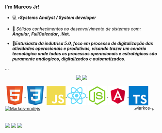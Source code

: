 ### I’m Marcos Jr!  

- 💻 <strong>*▪️Systems Analyst / System developer*</strong>
- 📌 *Sólidos conhecimentos no desenvolvimento de sistemas com:*<strong> *Angular*,  *FullCalendar*, .Net. </strong>


- 🔭<strong>*Entusiasta da indutrisa 5.0, foco em processo de digitalização das atividades operacionais e produtivas, visando trazer um cenário tecnológico onde todos os processos operacionais e estratégicos são puramente análogicos, digitalizados e automatizados.*</strong>

</strong> ...

<div align="center">
  <a href="https://github.com/markos-jr">
  <img height="150em" src="https://github-readme-stats.vercel.app/api?username=markos-jr&show_icons=true&theme=dark&include_all_commits=true&count_private=true"/>
  <img height="150em" src="https://github-readme-stats.vercel.app/api/top-langs/?username=markos-jr&layout=compact&langs_count=7&theme=dark"/>
</div>
  <div style="display: inline_block"><br>
  <img align="center" alt="Markos-HTML" width="64" height="64" class="d-block rounded-2 mr-3 flex-shrink-0" alt="angular logo" src="https://raw.githubusercontent.com/devicons/devicon/master/icons/html5/html5-original.svg">
  <img align="center" alt="Markos-CSS" width="64" height="64" class="d-block rounded-2 mr-3 flex-shrink-0" alt="angular logo" src="https://raw.githubusercontent.com/devicons/devicon/master/icons/css3/css3-original.svg">
  <img align="center" alt="Markos-Js" width="64" height="64" class="d-block rounded-2 mr-3 flex-shrink-0" alt="javascript" src="https://raw.githubusercontent.com/devicons/devicon/master/icons/javascript/javascript-plain.svg">
  <img align="center" alt="Markos-React" width="64" height="64" class="d-block rounded-2 mr-3 flex-shrink-0" alt="react logo" src="https://raw.githubusercontent.com/devicons/devicon/master/icons/react/react-original.svg">
  <img align="center" alt="Markos-nodejs" width="64" height="64" class="d-block rounded-2 mr-3 flex-shrink-0" alt="node logo" src="https://raw.githubusercontent.com/devicons/devicon/master/icons/nodejs/nodejs-original.svg">
  <img align="center" alt="Markos-nodejs"  width="64" height="64" class="d-block rounded-2 mr-3 flex-shrink-0" alt="angular logo"src="https://raw.githubusercontent.com/github/explore/80688e429a7d4ef2fca1e82350fe8e3517d3494d/topics/angular/angular.png">
     <img align="center" alt="Markos-nodejs"  width="64" height="64" class="d-block rounded-2 mr-3 flex-shrink-0" alt="angular logo"src="https://raw.githubusercontent.com/github/explore/80688e429a7d4ef2fca1e82350fe8e3517d3494d/topics/typescript/typescript.png">
         <img align="center" alt="Markos-nodejs"  width="64" height="64" class="d-block rounded-2 mr-3 flex-shrink-0" alt="angular logo"src="https://user-images.githubusercontent.com/40461634/114240154-134cc400-9955-11eb-9ee7-84a0a2c7e5ba.png">
    
  
 
  <img align="right" alt="Markos-pic" height="150" style="border-radius:50px;" src= "https://avatars.githubusercontent.com/u/77697811?v=4" >
 
</div>

  #
  
   
<div> 
  <a href="https://instagram.com/omarkosjr" target="_blank"><img src="https://img.shields.io/badge/-Instagram-%23E4405F?style=for-the-badge&logo=instagram&logoColor=white" target="_blank"></a>
 </a> 
  <a href = "mailto:markos-jr@outlook.com"><img src="https://img.shields.io/badge/Microsoft_Outlook-0078D4?style=for-the-badge&logo=microsoft-outlook&logoColor=white" target="_blank"></a>
  <a href="https://discord.gg/8rpADzHD" target="_blank"><img src="https://img.shields.io/badge/Discord-7289DA?style=for-the-badge&logo=discord&logoColor=white" target="_blank">

 
</div>
  

  
 
